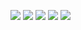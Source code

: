 ![](http://x.imagefapusercontent.com/u/irishmedic27/2633401/772018054/vlv13.jpg)
![](http://x.imagefapusercontent.com/u/irishmedic27/2633401/651171249/vlv14.jpg)
![](http://x.imagefapusercontent.com/u/irishmedic27/2633401/512871944/bloj002.jpg)
![](http://x.imagefapusercontent.com/u/irishmedic27/2633401/988463441/bloj006.jpg)
![](http://x.imagefapusercontent.com/u/irishmedic27/2633401/585983525/vlv09.jpg)
